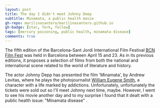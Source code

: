 ```yaml
---
layout: post
title: The day I didn't meet Johnny Deep
subtitle: Minamata, a public health movie
gh-repo: marilinasantero/marilinasantero.github.io
gh-badge: [star, fork, follow]
tags: [mercury poisoning, public health, minamata disease]
comments: true
---
```

The fifth edition of the Barcelona-Sant Jordi International Film Festival [BCN Film Fest](https://www.bcnfilmfest.com/es) was held in Barcelona between April 15 and 23.
As in its previous editions, it proposes a selection of films from both the national and international scene related to the world of literature and history.

The actor Johnny Depp has presented the film 'Minamata', by Andrew Levitas, where he plays the photojournalist [William Eugene Smith](https://en.wikipedia.org/wiki/W._Eugene_Smith#:~:text=The%20book%20was%20published%20in,the%20effects%20of%20Minamata%20disease.),
a character with a life marked by addictions. Unfortunately, unfortunately the tickets were sold out so I'll meet Johnny next time, maybe. However, I went to see his movie another day and to my surprise I found that it dealt with a public health issue: "Minamata disease"
.

